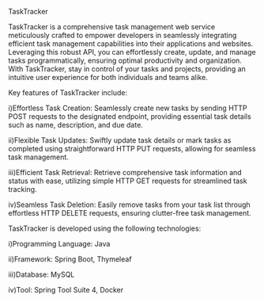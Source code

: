 TaskTracker

TaskTracker is a comprehensive task management web service meticulously crafted to empower developers in seamlessly integrating efficient task management capabilities into their applications and websites. Leveraging this robust API, you can effortlessly create, update, and manage tasks programmatically, ensuring optimal productivity and organization. With TaskTracker, stay in control of your tasks and projects, providing an intuitive user experience for both individuals and teams alike.

Key features of TaskTracker include:

i)Effortless Task Creation: Seamlessly create new tasks by sending HTTP POST requests to the designated endpoint, providing essential task details such as name, description, and due date.

ii)Flexible Task Updates: Swiftly update task details or mark tasks as completed using straightforward HTTP PUT requests, allowing for seamless task management.

iii)Efficient Task Retrieval: Retrieve comprehensive task information and status with ease, utilizing simple HTTP GET requests for streamlined task tracking.

iv)Seamless Task Deletion: Easily remove tasks from your task list through effortless HTTP DELETE requests, ensuring clutter-free task management.

TaskTracker is developed using the following technologies:

i)Programming Language: Java

ii)Framework: Spring Boot, Thymeleaf

iii)Database: MySQL

iv)Tool: Spring Tool Suite 4, Docker
